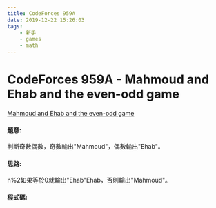 ```yaml
---
title: CodeForces 959A
date: 2019-12-22 15:26:03
tags:
    - 新手
    - games
    - math
---
```

# CodeForces 959A - Mahmoud and Ehab and the even-odd game
[Mahmoud and Ehab and the even-odd game](http://codeforces.com/problemset/problem/959/A)


#### 題意:
判斷奇數偶數，奇數輸出"Mahmoud"，偶數輸出"Ehab"。
<!-- more -->
#### 思路:
n%2如果等於0就輸出"Ehab"Ehab，否則輸出"Mahmoud"。
#### 程式碼:
<script src="https://gist.github.com/Daviswww/3fe88db3924d8e8709f2265be5ce0679.js"></script>